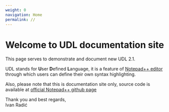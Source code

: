 ```yaml
---
weight: 0
navigation: Home
permalink: //
---
```


Welcome to UDL documentation site
=================================

This page serves to demonstrate and document new UDL 2.1.

UDL stands for **U**ser **D**efined **L**anguage, it is a feature of [Notepad++ editor](https://notepad-plus-plus.org/) through which users can define their own syntax highlighting.

Also, please note that this is documentation site only, source code is available at [official Notepad++ github page](https://github.com/notepad-plus-plus/notepad-plus-plus)

Thank you and best regards,<br>
Ivan Radić

